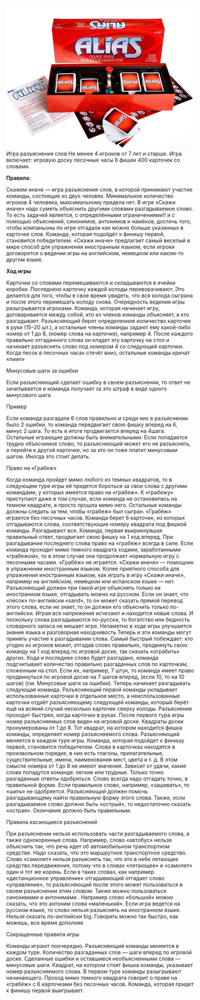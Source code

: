 ![alias](XatOGpyJs5E.jpg)
Игра разъяснения слов 
Не менее 4 игроков от 7 лет и старше.
Игра включает: игровую доску песочные часы 6 фишек 400 карточек со словами.

  
**Правила:**

Скажем иначе — игра разъяснения слов, в которой принимают участие команды, состоящие из двух человек. Минимальное количество игроков 4 человека, максимальному предела нет. 
В игре «Скажи иначе» надо суметь объяснить другими словами разгадываемое слово. То есть задачей является, с определёнными ограничениями!! и с помощью объяснений, синонимов, антонимов и намёков, достичь того, чтобы компаньоны по игре отгадали как можно больше указанных в карточке слов. Команда, которая подойдёт к финишу первой, становится победителем. 
«Скажи иначе» предлагает самый веселый в мире способ для упражнения иностранным языком, если игроки договорятся о ведении игры на английском, немецком или каком-то другом языке. 
  
**Ход  игры**

Карточки со словами перемешиваются и складываются в ячейки коробки. Последнюю карточку каждой колоды переворачивают. Это делается для того, чтобы в свое время увидеть, что вся колода сыграна и после этого перемешать колоду снова. Очередность ведения игры разыгрывается игроками. Команда, которая начинает игру, договаривается между собой, кто из членов команды объясняет, а кто разгадывает. Разъясняющий берет определенное количество карточек в руки (15–20 шт.), а остальные члены команды задают ему какой-либо номер от 1 до 8, (номер слова на карточке), например 4. После каждого правильно отгаданного слова он кладет эту карточку на стол и начинает разъяснять слово под номером 4 со следующей карточки. Когда песок в песочных часах стечёт вниз, остальные команды кричат «пиип» 
  
Минусовые шаги за ошибки

Если разъясняющий сделает ошибку в своем разъяснении, то ответ не зачитывается и команда получает за это штраф в виде одного минусового шага. 
  
Пример

Если команда разгадала 6 слов правильно и среди них в разъяснении было 2 ошибки, то команда передвигает свою фишку вперед на 6, минус 2 шага. То есть в итоге продвигается вперед на 4шага. Остальные играющие должны быть внимательными. 
Если попадается трудно объяснимое слово, то разъясняющий может его не разъяснять, а перейти к другой карточке, но за это он тоже платит минусовым шагом. Иногда это стоит делать. 
  
Право на «Грабеж»

Когда команда пройдет мимо любого из темных квадратов, то в следующем туре игры ей придется бороться за свои слова с другими командами, у которых имеется право на «грабеж». К «грабежу» приступают даже в том случае, если команда не остановилась на темном квадрате, а просто прошла мимо него. Остальные команды должны следить за тем, чтобы «грабеж» был сыгран. «Грабёж» играется без песочных часов. Команда берет 6 карточек, из которых отгадываются слова, соответствующие номеру квадрата под фишкой команды. Разгадывают все. Команда, первая выкрикнувшая правильный ответ, продвигает свою фишку на 1 ход вперед. При разгадывании последнего слова право на «грабеж» всегда в силе. 
Если команда проходит мимо темного квадрата ходами, заработанными «грабежом», то в этом случае она продолжает нормальную игру с песочными часами. «Грабёж» не играется. 
«Скажи иначе» — помощник в упражнении иностранным языком. 
Колее приятного способа для упражнения иностранным языком, как играть в игру «Скажи иначе», например на английском, немецком или испанском языке — нет. Разъясняющий должен при такой игре объяснять только на иностранном языке, отгадывать можно на русском. Если он знает, что «песок» по-английски «sand», то он может сказать прямой перевод этого слова, если не знает, то он должен его объяснить только по-английски. Играя все напряжения исчезают и находятся новые слова. И поскольку слова разгадываются по-русски, то богатство или бедность словарного запаса не мешает игре. Незаметно в ходе игры улучшается знание языка и разговорная находчивость Теперь и эти команды могут принять участие к разгадывании слова. Самый быстрый побеждает: кто угодно из игроков может, отгадав слово правильно, продвинуть свою команду на 1 ход вперед по игровой доске, так сказать «ограбить» других. 
Кода и последнее слово будет разгадано, команда подсчитывает количество правильно разгаданных слов по карточкам, сложенным на стол. Если их, например, 7 штук, то команда имеет право продвинуться по игровой доске на 7 шагов вперед, (если 10, то на 10 шагов) (см. Минусовые шаги за ошибки). 
Теперь начинает разгадывать следующая команда. Разъясняющий первой команды укладывает использованные карточки в отдельное место, а неиспользованные карточки отдаёт разъясняющему следующей команды, который берёт ещё на всякий случай несколько карточек сверху колоды. Разъяснение проходит быстрее, когда карточки в руках. 
После первого тура игры номер разъясняемых слов виден на игровой доске. Квадраты доски пронумерованы от 1 до 8. Тот квадрат, на котором находится фишка команды, определяет номер разъясняемого слова. 
Разъясняющий меняется в каждом туре игры. 
Команда, которая подойдет к финишу первой, становится победителем. 
Слова в карточках находятся в произвольном порядке, в них есть глаголы, прилагательные, существительные, имена, наименования мест, цвета и т. д. В этом смысле номера от 1 до 8 не имеют значения. Зависит от удачи, какие слова попадутся команде: легкие или трудные. 
Только  точно разгаданные ответы одобряться. 
Слово всегда надо отгадать точно, в правильной форме. Если правильное слово, например, «зашивать», то «шить» не одобряется. Разъясняющий должен помочь разгадывающему найти правильную форму этого слова. Также, если разгадываемое слово должно быть «острый», то недостаточно сказать «острая». Окончание должно быть правильным. 
  
Правила касающиеся разъяснений

При разъяснении нельзя использовать части разгадываемого слова, а также однокоренные слова. Например, слово «автобус» нельзя объяснить так, что речь идет об автомобильном транспортном средстве. Надо сказать, что это маршрутное транспортное средство. Слово «самолет» нельзя разъяснять так, что это в небе летающее средство передвижения, потому что в словах «летающее» и «самолет» один и тот же корень. Если в таких словах, как например «дистанционное управление» отгадывающий отгадает слово «управление», то разъясняющий после этого может пользоваться в своем разъяснении этим словом. Также можно пользоваться синонимами и антонимами . Например слово «большой» можно сказать, что это антоним слова «маленький». Если игра ведется на русском языке, то слово нельзя разъяснять на иностранном языке. Нельзя сказать по-английски big.  Говорить можно так быстро, как можешь, все время дополняя 
  
Сокращенные правила игры

Команды играют поочередно. Разъясняющий команды меняется в каждом туре. Количество разгаданных слов — шаги вперед по игровой доске. 
Сделанные ошибки и оставшиеся необъясненными слова — минусовые шаги. 
Квадрат, на котором стоит фишка команды, указывает номер разъясняемого слова. В первом туре команды разыгрывают начинающего. 
Проход мимо темного квадрата говорит о праве на «грабёж» с 6 карточками без песочных часов. 
Команда, которая придет к финишу первой выигрывает. 
